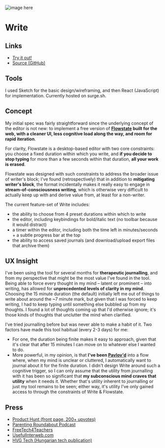 ![image here](/img/work/write.png)

# Write

## Links

* [Try it out!](http://write.itskrish.co)
* [Source (GitHub)](//github.com/krrishd/write)

## Tools

I used Sketch for the basic design/wireframing, and then React (JavaScript) for implementation. Currently hosted on surge.sh.

## Concept

My initial spec was fairly straightforward since the underlying concept of the editor is not new: to implement a free version of **[Flowstate](http://hailoverman.com/flowstate) built for the web, with a cleaner UI, less cognitive load along the way, and room for rapid iteration**.

For clarity, Flowstate is a desktop-based editor with two core constraints: you choose a fixed duration within which you write, and **if you decide to stop typing** for more than a few seconds within that duration, **all your work is erased**.

Flowstate was designed with such constraints to address the broader issue of writer's block; I've found (retrospectively) that in addition to **mitigating writer's block**, the format incidentally makes it really easy to engage in **stream-of-consciousness writing**, which is otherwise very difficult to actually keep up with and derive value from, at least for a non-writer.

The current feature-set of Write includes:

* the ability to choose from 4 preset durations within which to write
* the editor, including keybindings for bold/italic text (no toolbar because it would distract)
* a timer within the editor, including both the time left in minutes/seconds + a subtle progress bar at the top
* the ability to access saved journals (and download/upload export files that archive them)

## UX Insight

I've been using the tool for several months for **therapeutic journalling**, and from my perspective that might be the most value I've found in the tool. Being able to force every thought in my mind – latent or prominent – into writing, has allowed for **unprecedented levels of clarity in my mind**. Choosing the 15 minute duration (the default) initially left me out of things to write about around the ~7 minute mark, but given that I was forced to keep writing, I had to keep typing until something else bubbled up from my thoughts. I found a lot of thoughts coming up that I'd otherwise ignore; it's those kinds of thoughts that unclutter the mind when clarified.

I've tried journalling before but was never able to make a habit of it. Two factors have made this tool habitual (every 2-3 days) for me:

* For one, the duration being finite makes it easy to approach, given that it's clear that after 15 minutes I can move on to whatever else I wanted to do.
* More powerful, in my opinion, is that **I've been [Pavlov'd](https://www.learning-theories.com/classical-conditioning-pavlov.html)** into a flow where, when my mind is unclear or cluttered, I automatically want to journal about it for the finite duration. I didn't design Write around such a cognitive trigger, so I can only assume that the utility from journalling with it has been so significant that **my subconscious mind craves that utility** when it needs it. Whether that's utility inherent to journalling or just my tool remains to be seen; either way, it's utility I've only gained access to through the constraints of Write & Flowstate.

## Press

* [Product Hunt (front page, 200+ upvotes)](https://www.producthunt.com/posts/write-4)
* [Parenting Roundabout Podcast](http://parentingroundabout.libsyn.com/episode-171-stop-the-calendar-we-want-to-get-off)
* [FreeTech4Teachers](http://www.freetech4teachers.com/2017/05/write-surge-minimalist-writing-platform.html#.WSCZvrzzRSV)
* [UsefulInterweb.com](http://usefulinterweb.com/post/160835994896/keep-writing-or-everything-gets-deleted)
* [HVG Tech (Hungarian tech publication)](http://hvg.hu/tudomany/20170519_write_gyors_iras_gepeles)

